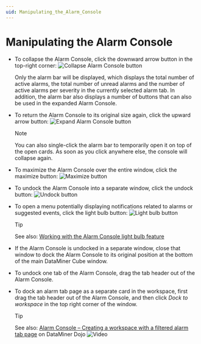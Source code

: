 ```yaml
---
uid: Manipulating_the_Alarm_Console
---
```


# Manipulating the Alarm Console

- To collapse the Alarm Console, click the downward arrow button in the top-right corner: ![Collapse Alarm Console button](~/user-guide/images/Collapse_Alarm_Console_button.png)

  Only the alarm bar will be displayed, which displays the total number of active alarms, the total number of unread alarms and the number of active alarms per severity in the currently selected alarm tab. In addition, the alarm bar also displays a number of buttons that can also be used in the expanded Alarm Console.

- To return the Alarm Console to its original size again, click the upward arrow button: ![Expand Alarm Console button](~/user-guide/images/Expand_Alarm_Console_button.png)

  > [!NOTE]
  > You can also single-click the alarm bar to temporarily open it on top of the open cards. As soon as you click anywhere else, the console will collapse again.

- To maximize the Alarm Console over the entire window, click the maximize button: ![Maximize button](~/user-guide/images/Maximize_button00039.png)

- To undock the Alarm Console into a separate window, click the undock button: ![Undock button](~/user-guide/images/Undock_button.png)

- To open a menu potentially displaying notifications related to alarms or suggested events, click the light bulb button: ![Light bulb button](~/user-guide/images/LightBulb_button.png) <!--RN 36777-->

  > [!TIP]
  > See also: [Working with the Alarm Console light bulb feature](xref:Light_Bulb_Feature)

- If the Alarm Console is undocked in a separate window, close that window to dock the Alarm Console to its original position at the bottom of the main DataMiner Cube window.

- To undock one tab of the Alarm Console, drag the tab header out of the Alarm Console.

- To dock an alarm tab page as a separate card in the workspace, first drag the tab header out of the Alarm Console, and then click *Dock to workspace* in the top right corner of the window.

    > [!TIP]
    > See also: [Alarm Console – Creating a workspace with a filtered alarm tab page](https://community.dataminer.services/video/alarm-console-creating-a-workspace-with-a-filtered-alarm-tab-page/) on DataMiner Dojo ![Video](~/user-guide/images/video_Duo.png)
